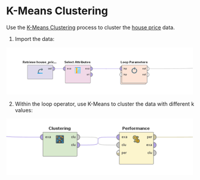 # K-Means Clustering

Use the [K-Means Clustering](https://github.com/xbwei/machine_learning_in_rapidminer/blob/master/kmeans_clustering/k_means.xml) process to cluster the [house price](https://github.com/xbwei/machine_learning_in_rapidminer/blob/master/house_price_label.xlsx) data.

1. Import the data:
<img src="kmeans_1.PNG" width="500">

2. Within the loop operator, use K-Means to cluster the data with different k values:
<img src="kmeans_2.PNG" width="500">
